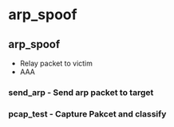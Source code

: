 # arp_spoof

## arp_spoof
 * Relay packet to victim
 * AAA
### send_arp - Send arp packet to target
### pcap_test - Capture Pakcet and classify
